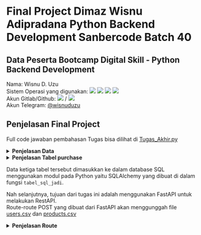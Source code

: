 # Final Project Dimaz Wisnu Adipradana Python Backend Development Sanbercode Batch 40

## Data Peserta Bootcamp Digital Skill - Python Backend Development
Nama: Wisnu D. Uzu <br>
Sistem Operasi yang digunakan: <img src="https://img.shields.io/badge/Windows%2010-%230078D6.svg?&amp;style=for-the-badge&amp;logo=windows&amp;logoColor=white" style="max-width:100%;">
  <img src="https://img.shields.io/badge/Core%20i7%208th-%230071C5.svg?&amp;style=for-the-badge&amp;logo=intel&amp;logoColor=white" style="max-width:100%;">
  <img src="https://img.shields.io/badge/RAM-8GB-%230071C5.svg?&amp;style=for-the-badge&amp;logoColor=white" style="max-width:100%;">
  <img src="https://img.shields.io/badge/NVIDIA-GEFORCE%20MX150-%2376B900.svg?&amp;style=for-the-badge&amp;logo=nvidia&amp;logoColor=white" style="max-width:100%;"><br>
Akun Gitlab/Github: <a href="https://gitlab.com/wisnuadipradana" target="blank"><img src="https://img.shields.io/badge/gitlab-%23330f63.svg?&style=for-the-badge&logo=gitlab&logoColor=white" ></a> / <a href="https://github.com/wisnuadipradana"><img src="https://img.shields.io/github/followers/wisnuadipradana?label=wisnuadipradana&amp;style=social" style="max-width:100%;"></a> <br>
Akun Telegram: <a href="https://t.me/uzumakinagatotenshou">@wisnuduzu</a> 

## Penjelasan Final Project

Full code jawaban pembahasan Tugas bisa dilihat di <a href="https://github.com/wisnuadipradana/Final-Project---Dimaz-Wisnu-Adipradana---PBD-Sanbercode-Batch-40/blob/main/Tugas%20Akhir.py">Tugas_Akhir.py</a></br>

<details>
<summary><strong>Penjelasan Data</strong></summary>
Pertama diberikan data users dan products yang diperlihatkan pada gambar berikut:<br>
<b>Table users</b> <br>
Pada tabel users terdapat nama kolom dengan penjelasannya sebagai berikut:</br>
- customer_id : nomor urut id untuk pembeli dalam format integer <br> 
- name : nama pembeli dalam format string yang merupakan primary key<br>
- city : kota tempat tinggal pembeli dalam format string <br>
- state : negara tempat tinggal pembeli dalam format string <br>
- postal :  kode pos dari tempat tinggal pembeli dalam format integer<br>

<br>
<img src="https://github.com/wisnuadipradana/Final-Project---Dimaz-Wisnu-Adipradana---PBD-Sanbercode-Batch-40/blob/main/Tabel%20users.JPG">
<br>
<b>Table products</b> <br>
Pada tabel users terdapat nama kolom dengan penjelasannya sebagai berikut:</br>
- product_id : nomor urut id produk dalam format integer <br> 
- product_name : nama produk dalam format string yang merupakan primary key <br>
- category : kategori produk dalam format string <br>
- sub_category : sub kategori produk dalam format string <br>

<br>
<img src=https://github.com/wisnuadipradana/Final-Project---Dimaz-Wisnu-Adipradana---PBD-Sanbercode-Batch-40/blob/main/Tabel%20products.JPG>
<br>  
</details>
  
<details>
<summary><strong>Penjelasan Tabel purchase</strong></summary>
Dari tabel users dan tabel products akan dibuat tabel purchase yang memiliki nama kolom dengan penjelasannya sebagai berikut:<br>
- date : tanggal pembelian dalam format datetime dilakukan dengan mengambil random tanggal dari tahun 2017 hingga 17-12-2022<br>
- name : nama pembeli dalam format string yang merupakan primary key yang berhubungan dengan tabel users <br>
- product_name : nama produk dalam format string yang merupakan primary key yang berhubungan dengan tabel products <br>
- quantity : jumlah barang yang dibeli dari produk_name dalam format integer dengan mengambil random bilangan asli dari 1-25<br>

Diberikan hasil tabel berupa gambarnya sebagai berikut:
<br>
<img src=https://github.com/wisnuadipradana/Final-Project---Dimaz-Wisnu-Adipradana---PBD-Sanbercode-Batch-40/blob/main/Tabel%20purchase.JPG>
<br>  
</details>

Data ketiga tabel tersebut dimasukkan ke dalam database SQL menggunakan modul pada Python yaitu SQLAlchemy yang dibuat di dalam fungsi `tabel_sql_jadi`.<br>

Nah selanjutnya, tujuan dari tugas ini adalah menggunakan FastAPI untuk melakukan RestAPI.<br> Route-route POST yang dibuat dari FastAPI akan menggunggah file 
<a href="https://github.com/wisnuadipradana/Final-Project---Dimaz-Wisnu-Adipradana---PBD-Sanbercode-Batch-40/blob/main/users.csv">users.csv</a>
dan <a href="https://github.com/wisnuadipradana/Final-Project---Dimaz-Wisnu-Adipradana---PBD-Sanbercode-Batch-40/blob/main/products.csv">products.csv</a>

<details>
<summary><strong>Penjelasan Route</strong></summary>
Berikut adalah penjelasan tiap route FastAPI yang dibuat dan karena dilakukan autentifikasi menggunakan Json Web Token atau disingkat JWT pada FastAPI yang bertujuan memproteksi dengan key bearer berbentuk token untuk bisa mengakses route-route tertentu.
- Pertama, jalankan program <a href="https://github.com/wisnuadipradana/Final-Project---Dimaz-Wisnu-Adipradana---PBD-Sanbercode-Batch-40/blob/main/Tugas%20Akhir.py">Tugas_Akhir.py</a>. 
- Kemudian buka link http://localhost:8000/ pada browser kalian sehingga tampilannya akan muncul seperti ini <img src=https://>
</details>

